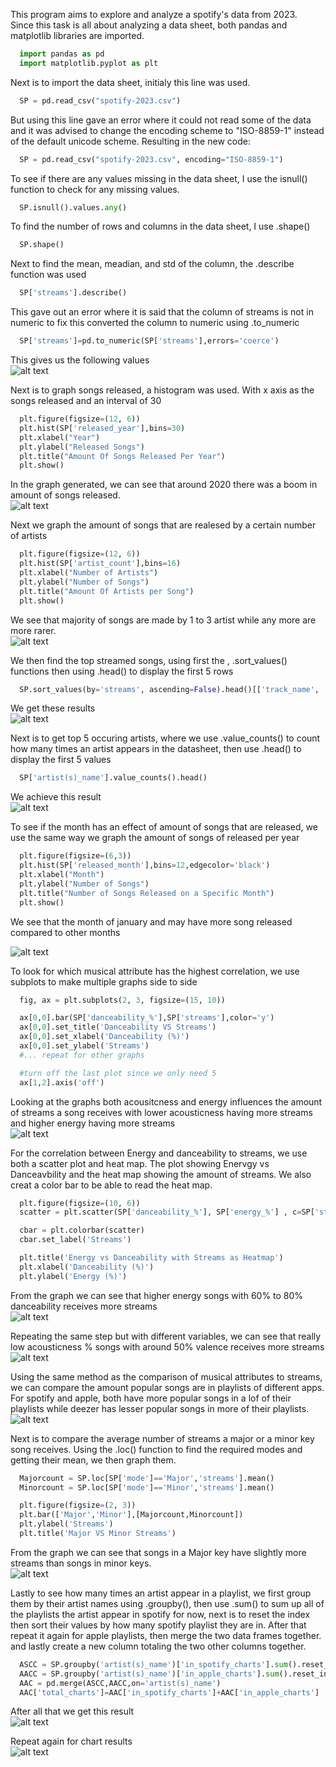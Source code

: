 This program aims to explore and analyze a spotify's data from 2023. <br>
Since this task is all about analyzing a data sheet, both pandas and matplotlib libraries are imported.

``` python
  import pandas as pd
  import matplotlib.pyplot as plt
```
Next is to import the data sheet, initialy this line was used.

``` python
  SP = pd.read_csv("spotify-2023.csv")
```

But using this line gave an error where it could not read some of the data and it was advised to change the encoding scheme to "ISO-8859-1" instead of the default unicode scheme. Resulting in the new code:

``` python
  SP = pd.read_csv("spotify-2023.csv", encoding="ISO-8859-1")
```

To see if there are any values missing in the data sheet, I use the isnull() function to check for any missing values.

``` python
  SP.isnull().values.any()
```

To find the number of rows and columns in the data sheet, I use .shape()

``` python
  SP.shape()
```

Next to find the mean, meadian, and std of the column, the .describe function was used

``` python
  SP['streams'].describe()
```

This gave out an error where it is said that the column of streams is not in numeric to fix this converted the column to numeric using .to_numeric

``` python
  SP['streams']=pd.to_numeric(SP['streams'],errors='coerce')
```
This gives us the following values <br>
![alt text](https://github.com/FrankCJ0910/Python-EDA/blob/main/Images/STATS.png?raw=true)

Next is to graph songs released, a histogram was used. With x axis as the songs released and an interval of 30

``` python
  plt.figure(figsize=(12, 6))
  plt.hist(SP['released_year'],bins=30)
  plt.xlabel("Year")
  plt.ylabel("Released Songs")
  plt.title("Amount Of Songs Released Per Year")
  plt.show()
```
In the graph generated, we can see that around 2020 there was a boom in amount of songs released.<br>
![alt text](https://github.com/FrankCJ0910/Python-EDA/blob/main/Images/YearXSongs.png?raw=true)

Next we graph the amount of songs that are realesed by a certain number of artists

``` python
  plt.figure(figsize=(12, 6))
  plt.hist(SP['artist_count'],bins=16)
  plt.xlabel("Number of Artists")
  plt.ylabel("Number of Songs")
  plt.title("Amount Of Artists per Song")
  plt.show()
```
We see that majority of songs are made by 1 to 3 artist while any more are more rarer.<br>
![alt text](https://github.com/FrankCJ0910/Python-EDA/blob/main/Images/ArtistsXSongs.png?raw=true)

We then find the top streamed songs, using first the , .sort_values() functions then using .head() to display the first 5 rows

``` python
  SP.sort_values(by='streams', ascending=False).head()[['track_name', 'streams']]
```

We get these results <br>
![alt text](https://github.com/FrankCJ0910/Python-EDA/blob/main/Images/TopStreams.png?raw=true)

Next is to get top 5 occuring artists, where we use .value_counts() to count how many times an artist appears in the datasheet, then use .head() to display the first 5 values 

``` python
  SP['artist(s)_name'].value_counts().head()
```

We achieve this result <br>
![alt text](https://github.com/FrankCJ0910/Python-EDA/blob/main/Images/TopArtists.png?raw=true)

To see if the month has an effect of amount of songs that are released, we use the same way we graph the amount of songs of released per year

``` python
  plt.figure(figsize=(6,3))
  plt.hist(SP['released_month'],bins=12,edgecolor='black')
  plt.xlabel("Month")
  plt.ylabel("Number of Songs")
  plt.title("Number of Songs Released on a Specific Month")
  plt.show()
```
We see that the month of january and may have more song released compared to other months<br>

![alt text](https://github.com/FrankCJ0910/Python-EDA/blob/main/Images/MonthXSongs.png?raw=true)

To look for which musical attribute has the highest correlation, we use subplots to make multiple graphs side to side

``` python
  fig, ax = plt.subplots(2, 3, figsize=(15, 10))

  ax[0,0].bar(SP['danceability_%'],SP['streams'],color='y')
  ax[0,0].set_title('Danceability VS Streams')
  ax[0,0].set_xlabel('Danceability (%)')
  ax[0,0].set_ylabel('Streams')
  #... repeat for other graphs

  #turn off the last plot since we only need 5
  ax[1,2].axis('off')
```
Looking at the graphs both acousitcness and energy influences the amount of streams a song receives with lower acousticness having more streams and higher energy having more streams <br>
![alt text](https://github.com/FrankCJ0910/Python-EDA/blob/main/Images/MusicStatsXStreams.png?raw=true)

For the correlation between Energy and danceability to streams, we use both a scatter plot and heat map. The plot showing Enervgy vs Danceavbility and the heat map showing the amount of streams. We also creat a color bar to be able to read the heat map.

``` python
  plt.figure(figsize=(10, 6))
  scatter = plt.scatter(SP['danceability_%'], SP['energy_%'] , c=SP['streams'], cmap='Blues',s=50)

  cbar = plt.colorbar(scatter)
  cbar.set_label('Streams')

  plt.title('Energy vs Danceability with Streams as Heatmap')
  plt.xlabel('Danceability (%)')
  plt.ylabel('Energy (%)')
```
From the graph we can see that higher energy songs with 60% to 80% danceability receives more streams <br>
![alt text](https://github.com/FrankCJ0910/Python-EDA/blob/main/Images/EDS.png?raw=true)

Repeating the same step but with different variables, we can see that really low acousticness % songs with around 50% valence receives more streams <br>
![alt text](https://github.com/FrankCJ0910/Python-EDA/blob/main/Images/VAS.png?raw=true)

Using the same method as the comparison of musical attributes to streams, we can compare the amount popular songs are in playlists of different apps. For spotify and apple, both have more popular songs in a lof of their playlists while deezer has lesser popular songs in more of their playlists.<br>
![alt text](https://github.com/FrankCJ0910/Python-EDA/blob/main/Images/PlaylistsXStreams.png?raw=true)

Next is to compare the average number of streams a major or a minor key song receives. Using the .loc() function to find the required modes and getting their mean, we then graph them.

``` python
  Majorcount = SP.loc[SP['mode']=='Major','streams'].mean()
  Minorcount = SP.loc[SP['mode']=='Minor','streams'].mean()

  plt.figure(figsize=(2, 3))
  plt.bar(['Major','Minor'],[Majorcount,Minorcount])
  plt.ylabel('Streams')
  plt.title('Major VS Minor Streams')
```
From the graph we can see that songs in a Major key have slightly more streams than songs in minor keys.<br>
![alt text](https://github.com/FrankCJ0910/Python-EDA/blob/main/Images/Mvm.png?raw=true)

Lastly to see how many times an artist appear in a playlist, we first group them by their artist names using .groupby(), then use .sum() to sum up all of the playlists the artist appear in spotify for now, next is to reset the index then sort their values by how many spotify playlist they are in. After that repeat it again for apple playlists, then merge the two data frames together. and lastly create a new column totaling the two other columns together.

``` python
  ASCC = SP.groupby('artist(s)_name')['in_spotify_charts'].sum().reset_index().sort_values(by='in_spotify_charts', ascending=False)
  AACC = SP.groupby('artist(s)_name')['in_apple_charts'].sum().reset_index().sort_values(by='in_apple_charts', ascending=False)
  AAC = pd.merge(ASCC,AACC,on='artist(s)_name')
  AAC['total_charts']=AAC['in_spotify_charts']+AAC['in_apple_charts']
```

After all that we get this result <br>
![alt text](https://github.com/FrankCJ0910/Python-EDA/blob/main/Images/APC.png?raw=true)

Repeat again for chart results <br>
![alt text](https://github.com/FrankCJ0910/Python-EDA/blob/main/Images/ACC.png?raw=true)
